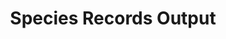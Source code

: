 ---
title: Species Records Output 
layout: table_Lists_Print 
outp: "Print_Species_Records_body.html" 
---